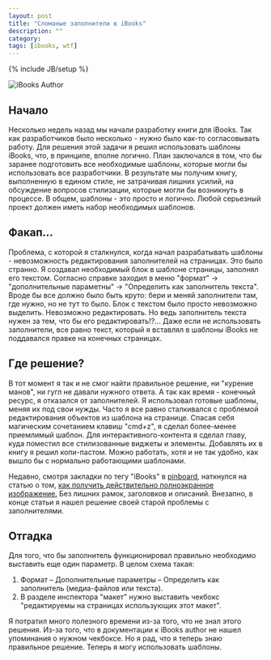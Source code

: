 ```yaml
---
layout: post
title: "Сломаные заполнители в iBooks"
description: ""
category: 
tags: [ibooks, wtf]
---
```

{% include JB/setup %}

<img class="img-center" src="http://31808.selcdn.ru/it-prm/pics/hero_ibooks_author.png" alt="iBooks Author"> 
 
## Начало

Несколько недель назад мы начали разработку книги для iBooks. Так как разработчиков было несколько - нужно было как-то согласовывать работу. Для решения этой задачи я решил использовать шаблоны iBooks, что, в принципе, вполне логично. План заключался в том, что бы заранее подготовить все необходимые шаблоны, которые могли бы использовать все разработчики. В результате мы получим книгу, выполненную в едином стиле, не затрачивая лишних усилий, на обсуждение вопросов стилизации, которые могли бы возникнуть в процессе. В общем, шаблоны - это просто и логично. Любой серьезный проект должен иметь набор необходимых шаблонов. 

## Факап...

Проблема, с которой я сталкнулся, когда начал разрабатывать шаблоны - невозможность редактирования заполнителей на страницах. Это было странно. Я создавал необходимый блок в шаблоне страницы, заполнял его текстом. Согласно справке заходил в меню "формат" -> "дополнительные параметны" -> "Определить как заполнитель текста". Вроде бы все должно было быть круто: бери и меняй заполнители там, где нужно, но не тут то было. Блок с текстом было просто невозможно выделить. Невозможно редактировать. Но ведь заполнитель текста нужен за тем, что бы его редактировать!?... Даже если не использовать заполнители, все равно текст, который я вставлял в шаблоны iBooks не поддавался правке на конечных страницах.

## Где решение?

В тот момент я так и не смог найти правильное решение, ни "курение манов", ни гугл
не давали нужного ответа. А так как время - конечный ресурс, я отказался от 
заполнителей. Я использовал готовые шаблоны, меняя их под свои нужды.
Часто я все равно сталкивался с проблемой редактирования объектов из шаблона на
странице. Спасая себя магическим сочетанием клавиш "cmd+z", я сделал более-менее
приемлимый шаблон. Для интерактивного-контента я сделал главу, куда поместил все стилизованные виджеты и элементы. Добавлять их в книгу я решил копи-пастом. Можно работать, хотя и не так удобно, как вышло бы с нормально работающими шаблонами. 

Недавно, смотря закладки по тегу "iBooks" в [pinboard](http://pinboard.in), наткнулся на статью о том, [как получить действительно полноэкранное изображение.](http://www.davidebarranca.com/2012/04/ibooks-author-fullscreen-images/) Без лишних рамок, заголовков и описаний. Внезапно, в конце статьи я нашел решение своей старой проблемы с заполнителями.


## Отгадка

Для того, что бы заполнитель функционировал правильно необходимо выставить еще 
один параметр. В целом схема такая:
1. Формат – Дополнительные параметры – Определить как
заполнитель (медиа-файлов или текста). 
2. В разделе инспектора "макет" нужно выставить чекбокс "редактируемы на страницах использующих этот макет".

Я потратил много полезного времени из-за того, что не знал этого решения. Из-за того, что в документации к iBooks author не нашел упоминания о нужном чекбоксе. Но я рад, что я теперь знаю правильное решение. Теперь я могу использовать шаблоны.